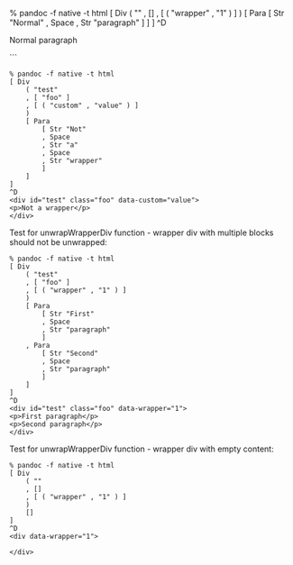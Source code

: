 % pandoc -f native -t html
[ Div
    ( ""
    , []
    , [ ( "wrapper" , "1" ) ]
    )
    [ Para
        [ Str "Normal"
        , Space
        , Str "paragraph"
        ]
    ]
]
^D
<p>Normal paragraph</p>
```

```
% pandoc -f native -t html
[ Div
    ( "test"
    , [ "foo" ]
    , [ ( "custom" , "value" ) ]
    )
    [ Para
        [ Str "Not"
        , Space
        , Str "a"
        , Space
        , Str "wrapper"
        ]
    ]
]
^D
<div id="test" class="foo" data-custom="value">
<p>Not a wrapper</p>
</div>
```

Test for unwrapWrapperDiv function - wrapper div with multiple blocks should not be unwrapped:

```
% pandoc -f native -t html
[ Div
    ( "test"
    , [ "foo" ]
    , [ ( "wrapper" , "1" ) ]
    )
    [ Para
        [ Str "First"
        , Space
        , Str "paragraph"
        ]
    , Para
        [ Str "Second"
        , Space
        , Str "paragraph"
        ]
    ]
]
^D
<div id="test" class="foo" data-wrapper="1">
<p>First paragraph</p>
<p>Second paragraph</p>
</div>
```

Test for unwrapWrapperDiv function - wrapper div with empty content:

```
% pandoc -f native -t html
[ Div
    ( ""
    , []
    , [ ( "wrapper" , "1" ) ]
    )
    []
]
^D
<div data-wrapper="1">

</div>
